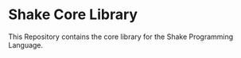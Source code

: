 # Shake Core Library

This Repository contains the core library for the Shake Programming Language.
